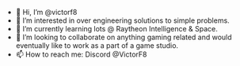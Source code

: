 - 👋 Hi, I’m @victorf8
- 👀 I’m interested in over engineering solutions to simple problems.
- 🌱 I’m currently learning lots @ Raytheon Intelligence & Space.
- 💞️ I’m looking to collaborate on anything gaming related and would eventually like to work as a part of a game studio.
- 📫 How to reach me: Discord @VictorF8

<!---
victorf8/victorf8 is a ✨ special ✨ repository because its `README.md` (this file) appears on your GitHub profile.
You can click the Preview link to take a look at your changes.
--->
